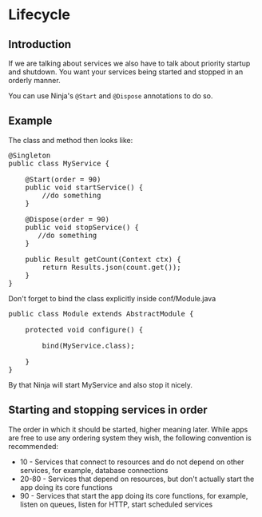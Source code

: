 Lifecycle
=========

Introduction
-------------

If we are talking about services we also have to talk about priority startup and shutdown.
You want your services being started and stopped in an orderly manner.

You can use Ninja's <code>@Start</code> and <code>@Dispose</code> annotations to do so.



Example
-------

The class and method then looks like:

<pre class="prettyprint">
@Singleton
public class MyService {

    @Start(order = 90)
    public void startService() {
        //do something       
    }

    @Dispose(order = 90)
    public void stopService() {
       //do something
    }

    public Result getCount(Context ctx) {
        return Results.json(count.get());
    }
}    
</pre>

Don't forget to bind the class explicitly inside conf/Module.java

<pre class="prettyprint">
public class Module extends AbstractModule {

    protected void configure() {

        bind(MyService.class);

    }
}
</pre> 

By that Ninja will start MyService and also stop it nicely.



Starting and stopping services in order
---------------------------------------

The order in which it should be started, higher meaning later. 
While apps are free to use any ordering system they wish, the following convention is recommended:

 * 10 - Services that connect to resources and do not depend on other services, for example, database connections
 * 20-80 - Services that depend on resources, but don't actually start the app doing its core functions
 * 90 - Services that start the app doing its core functions, for example, listen on queues, listen for HTTP, start scheduled services



